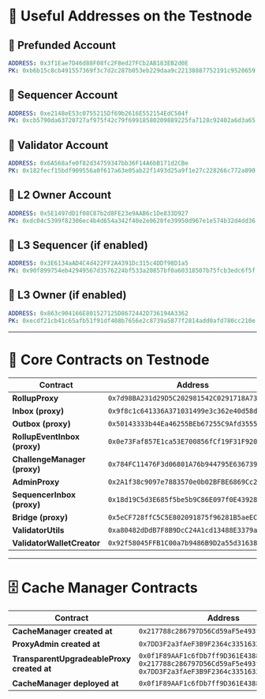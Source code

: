 # **📌 Useful Addresses on the Testnode**

## 🔹 **Prefunded Account**

```yaml
ADDRESS: 0x3f1Eae7D46d88F08fc2F8ed27FCb2AB183EB2d0E
PK: 0xb6b15c8cb491557369f3c7d2c287b053eb229daa9c22138887752191c9520659
```

## 🔹 **Sequencer Account**

```yaml
ADDRESS: 0xe2148eE53c0755215Df69b2616E552154EdC584f
PK: 0xcb5790da63720727af975f42c79f69918580209889225fa7128c92402a6d3a65
```

## 🔹 **Validator Account**

```yaml
ADDRESS: 0x6A568afe0f82d34759347bb36F14A6bB171d2CBe
PK: 0x182fecf15bdf909556a0f617a63e05ab22f1493d25a9f1e27c228266c772a890
```

## 🔹 **L2 Owner Account**

```yaml
ADDRESS: 0x5E1497dD1f08C87b2d8FE23e9AAB6c1De833D927
PK: 0xdc04c5399f82306ec4b4d654a342f40e2e0620fe39950d967e1e574b32d4dd36
```

## 🔹 **L3 Sequencer (if enabled)**

```yaml
ADDRESS: 0x3E6134aAD4C4d422FF2A4391Dc315c4DDf98D1a5
PK: 0x90f899754eb42949567d3576224bf533a20857bf0a60318507b75fcb3edc6f5f
```

## 🔹 **L3 Owner (if enabled)**

```yaml
ADDRESS: 0x863c904166E801527125D8672442D736194A3362
PK: 0xecdf21cb41c65afb51f91df408b7656e2c8739a5877f2814add0afd780cc210e
```

---

# **🔗 Core Contracts on Testnode**

| **Contract**                 | **Address**                                  |
| ---------------------------- | -------------------------------------------- |
| **RollupProxy**              | `0x7d98BA231d29D5C202981542C0291718A7358c63` |
| **Inbox (proxy)**            | `0x9f8c1c641336A371031499e3c362e40d58d0f254` |
| **Outbox (proxy)**           | `0x50143333b44Ea46255BEb67255C9Afd35551072F` |
| **RollupEventInbox (proxy)** | `0x0e73Faf857E1ca53E700856fCf19F31F920a1e3c` |
| **ChallengeManager (proxy)** | `0x784FC11476F3d06801A76b944795E6367391b12e` |
| **AdminProxy**               | `0x2A1f38c9097e7883570e0b02BFBE6869Cc25d8a3` |
| **SequencerInbox (proxy)**   | `0x18d19C5d3E685f5be5b9C86E097f0E439285D216` |
| **Bridge (proxy)**           | `0x5eCF728ffC5C5E802091875f96281B5aeECf6C49` |
| **ValidatorUtils**           | `0xa80482dDdB7F8B9DcC24A1cd13488E3379a14568` |
| **ValidatorWalletCreator**   | `0x92f58045FFB1C00a7b9486B9D2a55d316380CB45` |

---

# **🗄️ Cache Manager Contracts**

| **Contract**                               | **Address**                                                                                                                                  |
| ------------------------------------------ | -------------------------------------------------------------------------------------------------------------------------------------------- |
| **CacheManager created at**                | `0x217788c286797D56Cd59aF5e493f3699C39cbbe8`                                                                                                 |
| **ProxyAdmin created at**                  | `0x7DD3F2a3fAeF3B9F2364c335163244D3388Feb83`                                                                                                 |
| **TransparentUpgradeableProxy created at** | `0x0f1F89AAF1c6fDb7ff9D361E4388F5F3997f12A8`<br>`0x217788c286797D56Cd59aF5e493f3699C39cbbe8`<br>`0x7DD3F2a3fAeF3B9F2364c335163244D3388Feb83` |
| **CacheManager deployed at**               | `0x0f1F89AAF1c6fDb7ff9D361E4388F5F3997f12A8`                                                                                                 |
